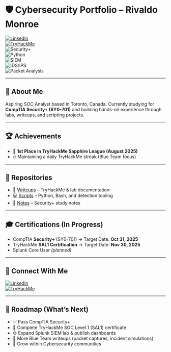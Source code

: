 # 🛡️ Cybersecurity Portfolio – Rivaldo Monroe  

[![LinkedIn](https://img.shields.io/badge/LinkedIn-Profile-blue?logo=linkedin)](https://www.linkedin.com/in/rivaldough)  
[![TryHackMe](https://img.shields.io/badge/TryHackMe-Profile-red?logo=tryhackme)](https://tryhackme.com/p/rivaldough)  
![Security+](https://img.shields.io/badge/Certification-Security%2B%20(in%20progress)-orange)  
![Python](https://img.shields.io/badge/Code-Python-blue?logo=python)  
![SIEM](https://img.shields.io/badge/Tools-SIEM-blue)  
![IDS/IPS](https://img.shields.io/badge/Tools-IDS%2FIPS-green)  
![Packet Analysis](https://img.shields.io/badge/Skills-Packet%20Analysis-yellow) 

---

## 👋 About Me  
Aspiring SOC Analyst based in Toronto, Canada. Currently studying for **CompTIA Security+ (SY0-701)** and building hands-on experience through labs, writeups, and scripting projects.  

---

## 🏆 Achievements  
- 🥇 **1st Place in TryHackMe Sapphire League (August 2025)**  
- 🔥 Maintaining a daily TryHackMe streak (Blue Team focus)  

---

## 📂 Repositories  
- 📘 [Writeups](https://github.com/rivaldough/cybersecurity-journey/tree/main/writeups) – TryHackMe & lab documentation  
- 💻 [Scripts](https://github.com/rivaldough/cybersecurity-journey/tree/main/scripts) – Python, Bash, and detection tooling  
- 📘 [Notes](https://github.com/rivaldough/cybersecurity-journey/tree/main/notes) – Security+ study notes 

---

## 🎓 Certifications (In Progress)  
- CompTIA **Security+** (SY0-701) → Target Date: **Oct 31, 2025**
- TryHackMe **SAL1 Certification** → Target Date: **Nov 30, 2025**  
- Splunk Core User *(planned)*  

---

## 🔗 Connect With Me  
[![LinkedIn](https://img.shields.io/badge/LinkedIn-Profile-blue?logo=linkedin)](https://www.linkedin.com/in/YOUR-LINKEDIN)  
[![TryHackMe](https://img.shields.io/badge/TryHackMe-Profile-red?logo=tryhackme)](https://tryhackme.com/p/YOUR-USERNAME)  

---

## 🔮 Roadmap (What’s Next)  
- ✅ Pass CompTIA Security+
- 🏅 Complete TryHackMe SOC Level 1 (SAL1) certificate
- ⚙️ Expand Splunk SIEM lab & publish dashboards  
- 📑 More Blue Team writeups (packet captures, incident simulations)  
- 🤝 Grow within Cybersecurity communities
